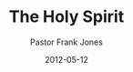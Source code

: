 ---
lunr: "true"
title: "The Holy Spirit"
author: "Pastor Frank Jones"
postDate: "05-12-2012"
date: 2012-05-12
category: "sermons"
slug: "2012/05/05122013_ffc"
icon: microphone
audioLink: "05122013_ffc"
tags: [holy spirit]
mp3: "05122013_ffc/05122013.mp3"
ogg: "05122013_ffc/05122013.ogg"
linkurl: "https://archive.org/download/05122013_ffc/05122013_ffc_files.xml"
ipath: "https://archive.org/download/05122013_ffc/05122013.mp3"
layout: sermon.html
---